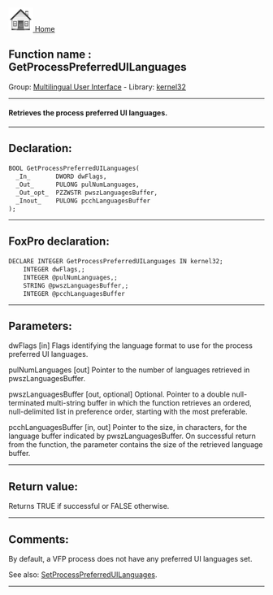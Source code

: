 [<img src="../../images/home.png"> Home ](https://github.com/VFPX/Win32API)  

## Function name : GetProcessPreferredUILanguages
Group: [Multilingual User Interface](../../functions_group.md#Multilingual_User_Interface)  -  Library: [kernel32](../../Libraries.md#kernel32)  
***  


#### Retrieves the process preferred UI languages.
***  


## Declaration:
```foxpro  
BOOL GetProcessPreferredUILanguages(
  _In_       DWORD dwFlags,
  _Out_      PULONG pulNumLanguages,
  _Out_opt_  PZZWSTR pwszLanguagesBuffer,
  _Inout_    PULONG pcchLanguagesBuffer
);  
```  
***  


## FoxPro declaration:
```foxpro  
DECLARE INTEGER GetProcessPreferredUILanguages IN kernel32;
	INTEGER dwFlags,;
	INTEGER @pulNumLanguages,;
	STRING @pwszLanguagesBuffer,;
	INTEGER @pcchLanguagesBuffer  
```  
***  


## Parameters:
dwFlags [in]
Flags identifying the language format to use for the process preferred UI languages.

pulNumLanguages [out]
Pointer to the number of languages retrieved in pwszLanguagesBuffer.

pwszLanguagesBuffer [out, optional]
Optional. Pointer to a double null-terminated multi-string buffer in which the function retrieves an ordered, null-delimited list in preference order, starting with the most preferable.

pcchLanguagesBuffer [in, out]
Pointer to the size, in characters, for the language buffer indicated by pwszLanguagesBuffer. On successful return from the function, the parameter contains the size of the retrieved language buffer.  
***  


## Return value:
Returns TRUE if successful or FALSE otherwise.  
***  


## Comments:
By default, a VFP process does not have any preferred UI languages set.  
  
See also: [SetProcessPreferredUILanguages](../kernel32/SetProcessPreferredUILanguages.md).  
  
***  

